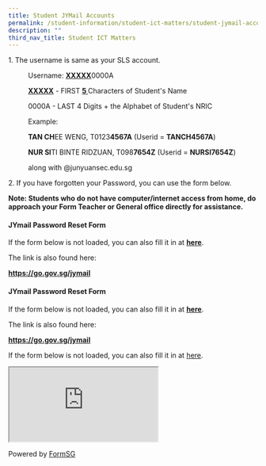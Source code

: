 ```yaml
---
title: Student JYMail Accounts
permalink: /student-information/student-ict-matters/student-jymail-accounts/
description: ""
third_nav_title: Student ICT Matters
---
```

<p>1. The username is same as your SLS account.</p>
<p style="padding-left: 40px;">Username:&nbsp;<strong><u>XXXXX</u></strong>0000A</p>
<p style="padding-left: 40px;"><strong><u>XXXXX</u></strong>&nbsp;- FIRST&nbsp;<strong><u>5&nbsp;</u></strong>Characters of Student's Name</p>
<p style="padding-left: 40px;">0000A&nbsp;- LAST&nbsp;4&nbsp;Digits + the Alphabet of Student's NRIC</p>
<p style="padding-left: 40px;">Example:</p>
<p style="padding-left: 40px;"><strong>TAN C</strong><strong>H</strong>EE WENG, T0123<strong>4567A</strong>&nbsp;(Userid =&nbsp;<strong>TANCH</strong><strong>4567A</strong>)</p>
<p style="padding-left: 40px;"><strong>NUR SI</strong>TI&nbsp;BINTE RIDZUAN, T098<strong>7654Z</strong>&nbsp;(Userid =&nbsp;<strong>NURSI</strong><strong>7654Z</strong>)</p>
<p style="padding-left: 40px;">along with @junyuansec.edu.sg</p>
<p>2. If you have forgotten your Password, you can use the form below.</p>
<p><strong>Note: Students who do not have computer/internet access from home, do approach your Form Teacher or General office directly for assistance.</strong></p>
<h4><strong>JYmail Password Reset Form</strong></h4>
<p>If the form below is not loaded, you can also fill it in at&nbsp;<a href="https://form.gov.sg/6006945cba0ee20011fb9afd"><strong><u>here</u></strong></a>.</p>
<p>The link is also found here:&nbsp;</p>
<p><a href="https://go.gov.sg/jymail"><strong><u>https://go.gov.sg/jymail</u></strong></a></p>
<h4><strong>JYmail Password Reset Form</strong></h4>
<p>If the form below is not loaded, you can also fill it in at&nbsp;<a href="https://form.gov.sg/6006945cba0ee20011fb9afd"><strong><u>here</u></strong></a>.</p>
<p>The link is also found here:&nbsp;</p>
<p><strong><u><a href="https://go.gov.sg/jymail">https://go.gov.sg/jymail</a></u></strong></p>
<p>If the form below is not loaded, you can also fill it in at&nbsp;<a href="https://form.gov.sg/6006945cba0ee20011fb9afd">here</a>.</p>
<p><iframe src="https://form.gov.sg/6006945cba0ee20011fb9afd" data-mce-fragment="1"></iframe></p>
<p>Powered by&nbsp;<a href="https://form.gov.sg/">FormSG</a></p>